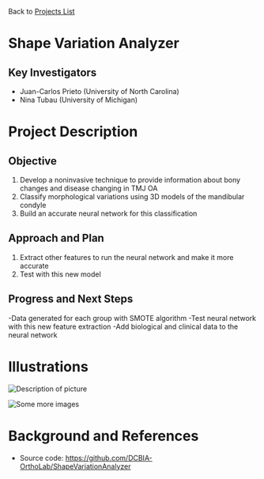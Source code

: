 Back to [Projects List](../../README.md#ProjectsList)

# Shape Variation Analyzer

## Key Investigators

- Juan-Carlos Prieto (University of North Carolina)
- Nina Tubau (University of Michigan)

# Project Description

## Objective

1. Develop a noninvasive technique to provide information about bony changes and disease changing in TMJ OA
2. Classify morphological variations using 3D models of the mandibular condyle
3. Build an accurate neural network for this classification

## Approach and Plan

1. Extract other features to run the neural network and make it more accurate
2. Test with this new model

## Progress and Next Steps

-Data generated for each group with SMOTE algorithm
-Test neural network with this new feature extraction
-Add biological and clinical data to the neural network

# Illustrations

<!--Add pictures and links to videos that demonstrate what has been accomplished.-->

![Description of picture](morphological_classification.jpg) 

![Some more images](Example2.jpg)

# Background and References

<!--Use this space for information that may help people better understand your project, like links to papers, source code, or data.-->

- Source code: https://github.com/DCBIA-OrthoLab/ShapeVariationAnalyzer
